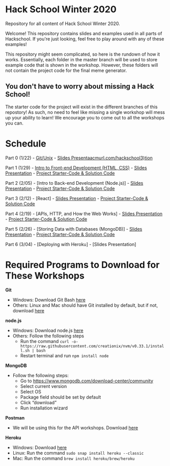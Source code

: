 # Hack School Winter 2020
Repository for all content of Hack School Winter 2020.

Welcome! This repository contains slides and examples used in all parts of Hackschool. If you're just looking, feel free to play around with any of these examples!

This repository might seem complicated, so here is the rundown of how it works. Essentially, each folder in the master branch will be used to store example code that is shown in the workshop. However, these folders will not contain the project code for the final meme generator. 

## You don't have to worry about missing a Hack School!
The starter code for the project will exist in the different branches of this repostory! As such, no need to feel like missing a single workshop will mess up your ability to learn! We encourage you to come out to all the workshops you can.

# Schedule

Part 0 (1/22) - [Git/Unix](workshop-0-git-unix) - [Slides Presentaacmurl.com/hackschool3)tion](http://acmurl.com/hackschool0)  
  
Part 1 (1/29) - [Intro to Front-end Development (HTML, CSS)](workshop-1-intro-to-front-end) - [Slides Presentation](http://acmurl.com/hackschool1) - [Project Starter-Code & Solution Code](https://github.com/acmucsd/hackschool-wi20/tree/project-pt1)

Part 2 (2/05) - [Intro to Back-end Development (Node.js)] - [Slides Presentation](http://acmurl.com/hackschool2) - [Project Starter-Code & Solution Code](https://github.com/acmucsd/hackschool-wi20/tree/project-pt2)

Part 3 (2/12) - [React] - [Slides Presentation](acmurl.com/hackschool3) - [Project Starter-Code & Solution Code](https://github.com/acmucsd/hackschool-wi20/tree/project-pt3)

Part 4 (2/19) - [APIs, HTTP, and How the Web Works] - [Slides Presentation](http://acmurl.com/hackschool4) - [Project Starter-Code & Solution Code](https://github.com/acmucsd/hackschool-wi20/tree/project-pt4)

Part 5 (2/26) - [Storing Data with Databases (MongoDB)] - [Slides Presentation](http://acmurl.com/hackschool5) - [Project Starter-Code & Solution Code](https://github.com/acmucsd/hackschool-wi20/tree/project-pt5)

Part 6 (3/04) - [Deploying with Heroku] - [Slides Presentation]

# Required Programs to Download for These Workshops
  
**Git**
- Windows: Download Git Bash [here](https://git-scm.com/downloads)
- Others: Linux and Mac should have Git installed by default, but if not, download [here](https://git-scm.com/downloads)

**node.js**
- Windows: Download node.js [here](https://nodejs.org/en/download/)
- Others: Follow the following steps
  - Run the command `curl -o- https://raw.githubusercontent.com/creationix/nvm/v0.33.1/install.sh | bash`
  - Restart terminal and run `npm install node`

**MongoDB**
- Follow the following steps:
  - Go to https://www.mongodb.com/download-center/community 
  - Select current version
  - Select OS
  - Package field should be set by default
  - Click “download”
  - Run installation wizard

**Postman**
- We will be using this for the API workshops. Download [here](https://www.getpostman.com/downloads/)

**Heroku**
- Windows: Download [here](https://acmurl.com/herokuinstall)
- Linux: Run the command `sudo snap install heroku --classic`
- Mac: Run the command `brew install heroku/brew/heroku`




